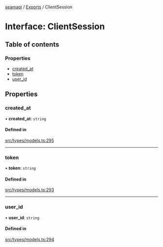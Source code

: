 [seamapi](../README.md) / [Exports](../modules.md) / ClientSession

# Interface: ClientSession

## Table of contents

### Properties

- [created\_at](ClientSession.md#created_at)
- [token](ClientSession.md#token)
- [user\_id](ClientSession.md#user_id)

## Properties

### created\_at

• **created\_at**: `string`

#### Defined in

[src/types/models.ts:295](https://github.com/seamapi/javascript/blob/main/src/types/models.ts#L295)

___

### token

• **token**: `string`

#### Defined in

[src/types/models.ts:293](https://github.com/seamapi/javascript/blob/main/src/types/models.ts#L293)

___

### user\_id

• **user\_id**: `string`

#### Defined in

[src/types/models.ts:294](https://github.com/seamapi/javascript/blob/main/src/types/models.ts#L294)
